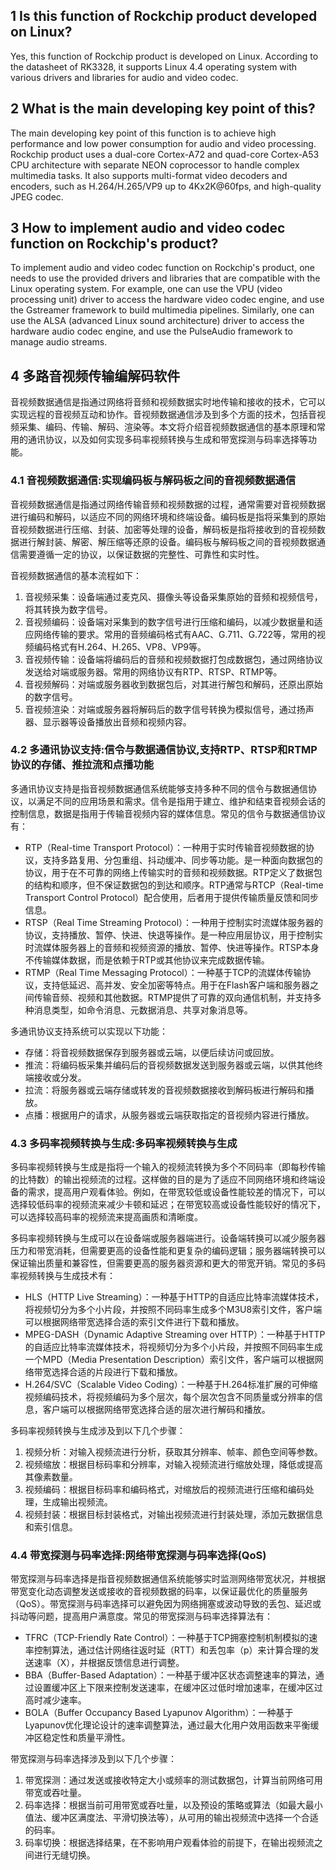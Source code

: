 ## 1 Is this function of Rockchip product developed on Linux?
Yes, this function of Rockchip product is developed on Linux. According to the datasheet of RK3328, it supports Linux 4.4 operating system with various drivers and libraries for audio and video codec.

## 2 What is the main developing key point of this?
The main developing key point of this function is to achieve high performance and low power consumption for audio and video processing. Rockchip product uses a dual-core Cortex-A72 and quad-core Cortex-A53 CPU architecture with separate NEON coprocessor to handle complex multimedia tasks. It also supports multi-format video decoders and encoders, such as H.264/H.265/VP9 up to 4Kx2K@60fps, and high-quality JPEG codec.

## 3 How to implement audio and video codec function on Rockchip's product?
To implement audio and video codec function on Rockchip's product, one needs to use the provided drivers and libraries that are compatible with the Linux operating system. For example, one can use the VPU (video processing unit) driver to access the hardware video codec engine, and use the Gstreamer framework to build multimedia pipelines. Similarly, one can use the ALSA (advanced Linux sound architecture) driver to access the hardware audio codec engine, and use the PulseAudio framework to manage audio streams.

## 4 多路音视频传输编解码软件
音视频数据通信是指通过网络将音频和视频数据实时地传输和接收的技术，它可以实现远程的音视频互动和协作。音视频数据通信涉及到多个方面的技术，包括音视频采集、编码、传输、解码、渲染等。本文将介绍音视频数据通信的基本原理和常用的通讯协议，以及如何实现多码率视频转换与生成和带宽探测与码率选择等功能。

### 4.1 音视频数据通信:实现编码板与解码板之间的音视频数据通信

音视频数据通信是指通过网络传输音频和视频数据的过程，通常需要对音视频数据进行编码和解码，以适应不同的网络环境和终端设备。编码板是指将采集到的原始音视频数据进行压缩、封装、加密等处理的设备，解码板是指将接收到的音视频数据进行解封装、解密、解压缩等还原的设备。编码板与解码板之间的音视频数据通信需要遵循一定的协议，以保证数据的完整性、可靠性和实时性。

音视频数据通信的基本流程如下：

1. 音视频采集：设备端通过麦克风、摄像头等设备采集原始的音频和视频信号，将其转换为数字信号。
2. 音视频编码：设备端对采集到的数字信号进行压缩和编码，以减少数据量和适应网络传输的要求。常用的音频编码格式有AAC、G.711、G.722等，常用的视频编码格式有H.264、H.265、VP8、VP9等。
3. 音视频传输：设备端将编码后的音频和视频数据打包成数据包，通过网络协议发送给对端或服务器。常用的网络协议有RTP、RTSP、RTMP等。
4. 音视频解码：对端或服务器收到数据包后，对其进行解包和解码，还原出原始的数字信号。
5. 音视频渲染：对端或服务器将解码后的数字信号转换为模拟信号，通过扬声器、显示器等设备播放出音频和视频内容。

### 4.2 多通讯协议支持:信令与数据通信协议,支持RTP、RTSP和RTMP协议的存储、推拉流和点播功能

多通讯协议支持是指音视频数据通信系统能够支持多种不同的信令与数据通信协议，以满足不同的应用场景和需求。信令是指用于建立、维护和结束音视频会话的控制信息，数据是指用于传输音视频内容的媒体信息。常见的信令与数据通信协议有：

- RTP（Real-time Transport Protocol）：一种用于实时传输音视频数据的协议，支持多路复用、分包重组、抖动缓冲、同步等功能。是一种面向数据包的协议，用于在不可靠的网络上传输实时的音频和视频数据。RTP定义了数据包的结构和顺序，但不保证数据包的到达和顺序。RTP通常与RTCP（Real-time Transport Control Protocol）配合使用，后者用于提供传输质量反馈和同步信息。
- RTSP（Real Time Streaming Protocol）：一种用于控制实时流媒体服务器的协议，支持播放、暂停、快进、快退等操作。是一种应用层协议，用于控制实时流媒体服务器上的音频和视频资源的播放、暂停、快进等操作。RTSP本身不传输媒体数据，而是依赖于RTP或其他协议来完成数据传输。
- RTMP（Real Time Messaging Protocol）：一种基于TCP的流媒体传输协议，支持低延迟、高并发、安全加密等特点。用于在Flash客户端和服务器之间传输音频、视频和其他数据。RTMP提供了可靠的双向通信机制，并支持多种消息类型，如命令消息、元数据消息、共享对象消息等。

多通讯协议支持系统可以实现以下功能：

- 存储：将音视频数据保存到服务器或云端，以便后续访问或回放。
- 推流：将编码板采集并编码后的音视频数据发送到服务器或云端，以供其他终端接收或分发。
- 拉流：将服务器或云端存储或转发的音视频数据接收到解码板进行解码和播放。
- 点播：根据用户的请求，从服务器或云端获取指定的音视频内容进行播放。

### 4.3 多码率视频转换与生成:多码率视频转换与生成

多码率视频转换与生成是指将一个输入的视频流转换为多个不同码率（即每秒传输的比特数）的输出视频流的过程。这样做的目的是为了适应不同网络环境和终端设备的需求，提高用户观看体验。例如，在带宽较低或设备性能较差的情况下，可以选择较低码率的视频流来减少卡顿和延迟；在带宽较高或设备性能较好的情况下，可以选择较高码率的视频流来提高画质和清晰度。

多码率视频转换与生成可以在设备端或服务器端进行。设备端转换可以减少服务器压力和带宽消耗，但需要更高的设备性能和更复杂的编码逻辑；服务器端转换可以保证输出质量和兼容性，但需要更高的服务器资源和更大的带宽开销。常见的多码率视频转换与生成技术有：

- HLS（HTTP Live Streaming）：一种基于HTTP的自适应比特率流媒体技术，将视频切分为多个小片段，并按照不同码率生成多个M3U8索引文件，客户端可以根据网络带宽选择合适的索引文件进行下载和播放。
- MPEG-DASH（Dynamic Adaptive Streaming over HTTP）：一种基于HTTP的自适应比特率流媒体技术，将视频切分为多个小片段，并按照不同码率生成一个MPD（Media Presentation Description）索引文件，客户端可以根据网络带宽选择合适的片段进行下载和播放。
- H.264/SVC（Scalable Video Coding）：一种基于H.264标准扩展的可伸缩视频编码技术，将视频编码为多个层次，每个层次包含不同质量或分辨率的信息，客户端可以根据网络带宽选择合适的层次进行解码和播放。

多码率视频转换与生成涉及到以下几个步骤：

1. 视频分析：对输入视频流进行分析，获取其分辨率、帧率、颜色空间等参数。
2. 视频缩放：根据目标码率和分辨率，对输入视频流进行缩放处理，降低或提高其像素数量。
3. 视频编码：根据目标码率和编码格式，对缩放后的视频流进行压缩和编码处理，生成输出视频流。
4. 视频封装：根据目标封装格式，对输出视频流进行封装处理，添加元数据信息和索引信息。
### 4.4 带宽探测与码率选择:网络带宽探测与码率选择(QoS)

带宽探测与码率选择是指音视频数据通信系统能够实时监测网络带宽状况，并根据带宽变化动态调整发送或接收的音视频数据的码率，以保证最优化的质量服务（QoS）。带宽探测与码率选择可以避免因为网络拥塞或波动导致的丢包、延迟或抖动等问题，提高用户满意度。常见的带宽探测与码率选择算法有：

- TFRC（TCP-Friendly Rate Control）：一种基于TCP拥塞控制机制模拟的速率控制算法，通过估计网络往返时延（RTT）和丢包率（p）来计算合理的发送速率（X），并根据反馈信息进行调整。
- BBA（Buffer-Based Adaptation）：一种基于缓冲区状态调整速率的算法，通过设置缓冲区上下限来控制发送速率，在缓冲区过低时增加速率，在缓冲区过高时减少速率。
- BOLA（Buffer Occupancy Based Lyapunov Algorithm）：一种基于Lyapunov优化理论设计的速率调整算法，通过最大化用户效用函数来平衡缓冲区稳定性和质量平滑性。

带宽探测与码率选择涉及到以下几个步骤：

1. 带宽探测：通过发送或接收特定大小或频率的测试数据包，计算当前网络可用带宽或吞吐量。
2. 码率选择：根据当前可用带宽或吞吐量，以及预设的策略或算法（如最大最小值法、缓冲区满度法、平滑切换法等），从可用的输出视频流中选择一个合适的码率。
3. 码率切换：根据选择结果，在不影响用户观看体验的前提下，在输出视频流之间进行无缝切换。
